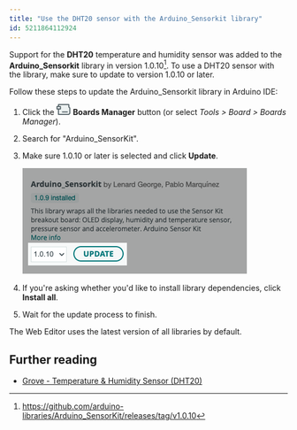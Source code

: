 ```yaml
---
title: "Use the DHT20 sensor with the Arduino_Sensorkit library"
id: 5211864112924
---
```


Support for the **DHT20** temperature and humidity sensor was added to the **Arduino_Sensorkit** library in version 1.0.10[^1]. To use a DHT20 sensor with the library, make sure to update to version 1.0.10 or later.

[^1]: <https://github.com/arduino-libraries/Arduino_SensorKit/releases/tag/v1.0.10>

Follow these steps to update the Arduino_Sensorkit library in Arduino IDE:

1. Click the ![Boards Manager icon](img/symbol_board.png) **Boards Manager** button (or select _Tools > Board > Boards Manager_).

2. Search for "Arduino_SensorKit".

3. Make sure 1.0.10 or later is selected and click **Update**.

   ![](img/update-sensorkit-library.png)

4. If you're asking whether you'd like to install library dependencies, click **Install all**.

5. Wait for the update process to finish.

The Web Editor uses the latest version of all libraries by default.

## Further reading

* [Grove - Temperature & Humidity Sensor (DHT20)](https://wiki.seeedstudio.com/Grove-Temperature-Humidity-Sensor-DH20/)
